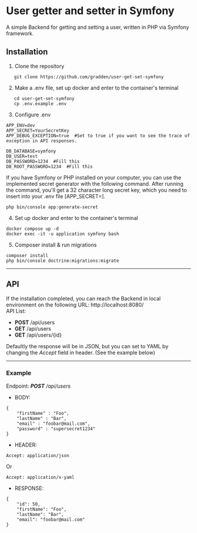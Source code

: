 # User getter and setter in Symfony

A simple Backend for getting and setting a user, written in PHP via Symfony framework.

## Installation

1. Clone the repository
```
   git clone https://github.com/gradden/user-get-set-symfony
```
2. Make a .env file, set up docker and enter to the container's terminal

```
   cd user-get-set-symfony
   cp .env.example .env
```
3. Configure .env
```
APP_ENV=dev  
APP_SECRET=YourSecretKey
APP_DEBUG_EXCEPTION=true  #Set to true if you want to see the trace of exception in API responses.

DB_DATABASE=symfony  
DB_USER=test  
DB_PASSWORD=1234  #Fill this
DB_ROOT_PASSWORD=1234  #Fill this
```
If you have Symfony or PHP installed on your computer, you can use the implemented secret generator with the following command. After running the command, you'll get a 32 character long secret key, which you need to insert into your .env file [APP_SECRET=].
```
php bin/console app:generate-secret
```
4. Set up docker and enter to the container's terminal
```
docker compose up -d
docker exec -it -u application symfony bash
```
5. Composer install & run migrations
```
composer install
php bin/console doctrine:migrations:migrate
```

---
## API
If the installation completed, you can reach the Backend in local environment on the following URL: http://localhost:8080/ <br>
API List:
- <b>POST</b> /api/users
- <b>GET</b> /api/users
- <b>GET</b> /api/users/{id}

Defaultly the response will be in JSON, but you can set to YAML by changing the *Accept* field in header. (See the example below)

---
### Example

Endpoint: ***POST** /api/users*

- BODY:
```
{
    "firstName" : "Foo",
    "lastName" : "Bar",
    "email" : "foobar@mail.com",
    "password" : "supersecret1234"
}
```
- HEADER:
```
Accept: application/json
```
Or
```
Accept: application/x-yaml
```

- RESPONSE:
```
{
    "id": 50,
    "firstName": "Foo",
    "lastName": "Bar",
    "email": "foobar@mail.com"
}
```
